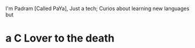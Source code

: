I'm Padram [Called PaYa],
Just a tech;
Curios about learning new languages but
# a C Lover to the death
